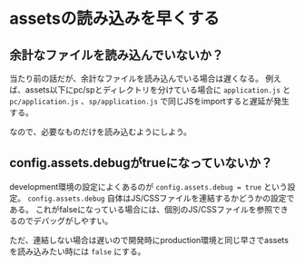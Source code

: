 # assetsの読み込みを早くする

## 余計なファイルを読み込んでいないか？

当たり前の話だが、余計なファイルを読み込んでいる場合は遅くなる。
例えば、assets以下にpc/spとディレクトリを分けている場合に `application.js` と `pc/application.js` 、`sp/application.js` で同じJSをimportすると遅延が発生する。

なので、必要なものだけを読み込むようにしよう。

## config.assets.debugがtrueになっていないか？

development環境の設定によくあるのが `config.assets.debug = true` という設定。
`config.assets.debug` 自体はJS/CSSファイルを連結するかどうかの設定である。
これがfalseになっている場合には、個別のJS/CSSファイルを参照できるのでデバッグがしやすい。

ただ、連結しない場合は遅いので開発時にproduction環境と同じ早さでassetsを読み込みたい時には `false` にする。

